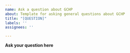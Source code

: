 ```yaml
---
name: Ask a question about GCHP
about: Template for asking general questions about GCHP
title: "[QUESTION]"
labels: ''
assignees: ''

---
```


**Ask your question here**
